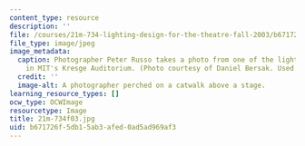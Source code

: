 ```yaml
---
content_type: resource
description: ''
file: /courses/21m-734-lighting-design-for-the-theatre-fall-2003/b671726f5db15ab3afed0ad5ad969af3_21m-734f03.jpg
file_type: image/jpeg
image_metadata:
  caption: Photographer Peter Russo takes a photo from one of the lighting catwalks
    in MIT's Kresge Auditorium. (Photo courtesy of Daniel Bersak. Used with permission.)
  credit: ''
  image-alt: A photographer perched on a catwalk above a stage.
learning_resource_types: []
ocw_type: OCWImage
resourcetype: Image
title: 21m-734f03.jpg
uid: b671726f-5db1-5ab3-afed-0ad5ad969af3
---
```

